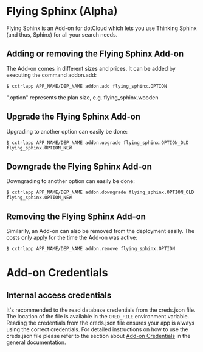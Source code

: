 # Flying Sphinx (Alpha)

Flying Sphinx is an Add-on for dotCloud which lets you use Thinking Sphinx (and thus, Sphinx) for all your search needs.

## Adding or removing the Flying Sphinx Add-on

The Add-on comes in different sizes and prices. It can be added by executing the command addon.add:

~~~
$ cctrlapp APP_NAME/DEP_NAME addon.add flying_sphinx.OPTION
~~~
".option" represents the plan size, e.g. flying_sphinx.wooden

## Upgrade the Flying Sphinx Add-on

Upgrading to another option can easily be done:

~~~
$ cctrlapp APP_NAME/DEP_NAME addon.upgrade flying_sphinx.OPTION_OLD flying_sphinx.OPTION_NEW
~~~
## Downgrade the Flying Sphinx Add-on

Downgrading to another option can easily be done:

~~~
$ cctrlapp APP_NAME/DEP_NAME addon.downgrade flying_sphinx.OPTION_OLD flying_sphinx.OPTION_NEW
~~~

## Removing the Flying Sphinx Add-on

Similarily, an Add-on can also be removed from the deployment easily. The costs only apply for the time the Add-on was active:

~~~
$ cctrlapp APP_NAME/DEP_NAME addon.remove flying_sphinx.OPTION
~~~

# Add-on Credentials

## Internal access credentials

It's recommended to the read database credentials from the creds.json file. The location of the file is available in the `CRED_FILE` environment variable. Reading the credentials from the creds.json file ensures your app is always using the correct credentials. For detailed instructions on how to use the creds.json file please refer to the section about [Add-on Credentials](https://www.cloudcontrol.com/dev-center/Platform%20Documentation#add-ons) in the general documentation.

